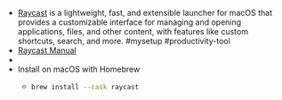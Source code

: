 - [Raycast](https://www.raycast.com/) is a lightweight, fast, and extensible launcher for macOS that provides a customizable interface for managing and opening applications, files, and other content, with features like custom shortcuts, search, and more.  #mysetup #productivity-tool
- [Raycast Manual](https://manual.raycast.com/)
-
- Install on macOS with Homebrew
	- ```bash
	  brew install --cask raycast
	  ```